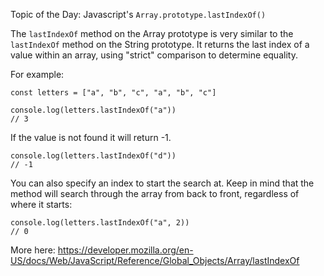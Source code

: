 Topic of the Day: Javascript's `Array.prototype.lastIndexOf()`

The `lastIndexOf` method on the Array prototype is very similar to the `lastIndexOf` method on the String prototype. It returns the last index of a value within an array, using "strict" comparison to determine equality.

For example:

```
const letters = ["a", "b", "c", "a", "b", "c"]

console.log(letters.lastIndexOf("a"))
// 3
```

If the value is not found it will return -1.

```
console.log(letters.lastIndexOf("d"))
// -1
```

You can also specify an index to start the search at. Keep in mind that the method will search through the array from back to front, regardless of where it starts:

```
console.log(letters.lastIndexOf("a", 2))
// 0
```

More here:
https://developer.mozilla.org/en-US/docs/Web/JavaScript/Reference/Global_Objects/Array/lastIndexOf
